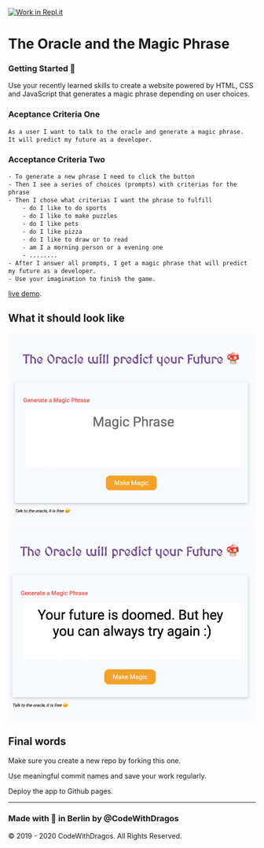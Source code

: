 [![Work in Repl.it](https://classroom.github.com/assets/work-in-replit-14baed9a392b3a25080506f3b7b6d57f295ec2978f6f33ec97e36a161684cbe9.svg)](https://classroom.github.com/online_ide?assignment_repo_id=3761234&assignment_repo_type=AssignmentRepo)
# The Oracle and the Magic Phrase

### Getting Started :rocket:

Use your recently learned skills to create a website powered by HTML, CSS and JavaScript that generates a magic phrase depending on user choices.

### Aceptance Criteria One

```
As a user I want to talk to the oracle and generate a magic phrase.
It will predict my future as a developer.
```

### Acceptance Criteria Two

```
- To generate a new phrase I need to click the button
- Then I see a series of choices (prompts) with criterias for the phrase
- Then I chose what criterias I want the phrase to fulfill
    - do I like to do sports
    - do I like to make puzzles
    - do I like pets
    - do I like pizza
    - do I like to draw or to read
    - am I a morning person or a evening one
    - ........
- After I answer all prompts, I get a magic phrase that will predict my future as a developer.
- Use your imagination to finish the game.
```

[live demo](https://js-homework-solved.netlify.app/).

## What it should look like

![oracle app demo](./demo.png)
![oracle app with phrase demo](./demo-phrase.png)

## Final words

Make sure you create a new repo by forking this one.

Use meaningful commit names and save your work regularly.

Deploy the app to Github pages.

---

### Made with :orange_heart: in Berlin by @CodeWithDragos

© 2019 - 2020 CodeWithDragos. All Rights Reserved.

